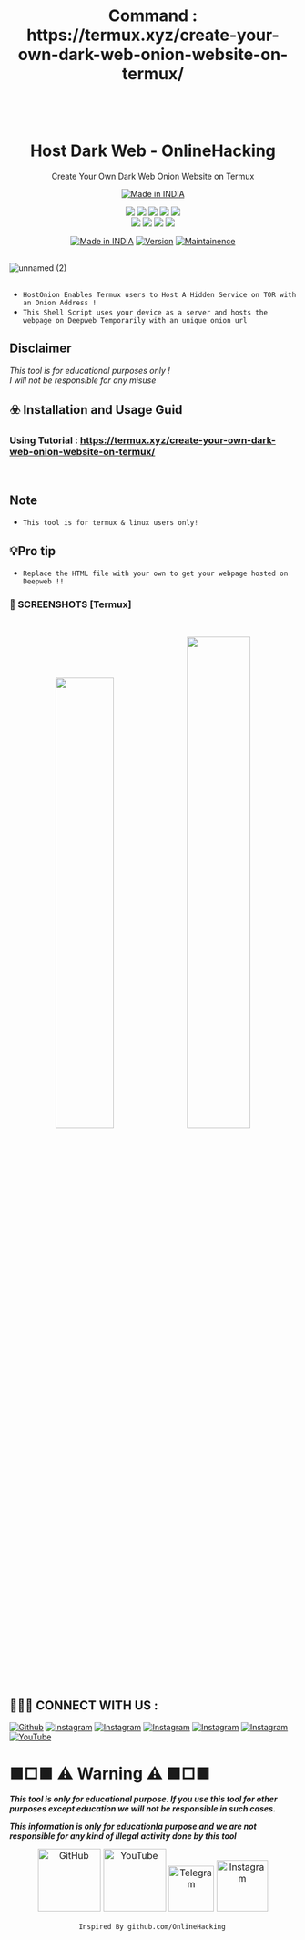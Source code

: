 <h1 align="center">
<p> Command : https://termux.xyz/create-your-own-dark-web-onion-website-on-termux/
      </p>
     <br>

</h1>

<h1 align="center">Host Dark Web - OnlineHacking</h1>
<p align="center">
  Create Your Own Dark Web Onion Website on Termux
</p>
<p align="center">
<a href="https://termux.xyz/create-your-own-dark-web-onion-website-on-termux/"><img title="Made in INDIA" src="https://img.shields.io/badge/MADE%20IN-INDIA-SCRIPT?colorA=%23ff8100&colorB=%23017e40&colorC=%23ff0000&style=for-the-badge"></a>
</p>

</p>


<p align="center">
    <img src="https://img.shields.io/badge/Version-1.2-blue?style=for-the-badge&color=blue">
     <img src="https://img.shields.io/github/stars/OnlineHacKing/HostDarkWeb?style=for-the-badge&color=magenta">
  <img src="https://img.shields.io/github/forks/OnlineHacKing/HostDarkWeb?color=cyan&style=for-the-badge&color=purple">
  <img src="https://img.shields.io/github/issues/OnlineHacKing/HostDarkWeb?color=red&style=for-the-badge">
    <img src="https://img.shields.io/github/license/OnlineHacKing/HostDarkWeb?style=for-the-badge&color=blue">
<br>
    <img src="https://img.shields.io/badge/Author-SUMAN-green?style=flat-square">
    <img src="https://img.shields.io/badge/Open%20Source-No-orange?style=flat-square">
    <img src="https://img.shields.io/badge/Maintained-Yes-cyan?style=flat-square">
    <img src="https://img.shields.io/badge/Written%20In-Shell-blue?style=flat-square">
</p>

<p align="center">
<a href="https://termux.xyz/hack-install-free-fire-phishing-tool-with-termux/"><img title="Made in INDIA" src="https://img.shields.io/badge/Tool-HostDarkWeb-green.svg"></a>
<a href="https://termux.xyz/hack-install-free-fire-phishing-tool-with-termux/"><img title="Version" src="https://img.shields.io/badge/Version-1.2-green.svg?style=flat-square"></a>
<a href="https://termux.xyz/hack-install-free-fire-phishing-tool-with-termux/"><img title="Maintainence" src="https://img.shields.io/badge/Admin-SUMAN-green.svg"></a>
</p>

##

<p align="center">

![unnamed (2)](https://raw.githubusercontent.com/OnlineHacKing/HostDarkWeb/main/OnlineHacking/HostDarkWeb.webp)

</p>


##

* `HostOnion Enables Termux users to Host A Hidden Service on TOR with an Onion Address !`
* `This Shell Script uses your device as a server and hosts the webpage on Deepweb Temporarily with an unique onion url`

## Disclaimer
*This tool is for educational purposes only !*<br />
*I will not be responsible for any misuse*

## ☣️ Installation and Usage Guid

### Using Tutorial : https://termux.xyz/create-your-own-dark-web-onion-website-on-termux/
<p><br /></p>

## Note
* `This tool is for termux & linux users only!`


## 💡Pro tip 
* `Replace the HTML file with your own to get your webpage hosted on Deepweb !!`



### 📸 SCREENSHOTS [Termux]

<br>
<p align="center">
<p align="center">
<img width="45%" src="https://github.com/OnlineHacKing/HostDarkWeb/raw/main/OnlineHacking/Create%20Your%20Own%20Dark%20Web%20Onion%20Website%20on%20Termux%20(1).webp"/>
<img width="47%" src="https://github.com/OnlineHacKing/HostDarkWeb/blob/main/OnlineHacking/Create%20Your%20Own%20Dark%20Web%20Onion%20Website%20on%20Termux%20(2).webp?raw=true"/>
</p>




## 👨🏻‍💻 CONNECT WITH US :


<a href="https://github.com/OnlineHacKing"><img title="Github" src="https://img.shields.io/badge/Online-hacking-brightgreen?style=for-the-badge&logo=github"></a>
[![Instagram](https://img.shields.io/badge/INSTAGRAM-FOLLOW-red?style=for-the-badge&logo=instagram)](https://www.instagram.com/suman333mondal/)
[![Instagram](https://img.shields.io/badge/WEBSITE-VISIT-yellow?style=for-the-badge&logo=blogger)](https://www.termux.xyz)
[![Instagram](https://img.shields.io/badge/LINKEDIN-CONNECT-red?style=for-the-badge&logo=linkedin)](https://www.linkedin.com/in/sumam333mondal/)
[![Instagram](https://img.shields.io/badge/FACEBOOK-LIKE-red?style=for-the-badge&logo=facebook)](https://fb.com/onlinehacking)
[![Instagram](https://img.shields.io/badge/TELEGRAM-CHANNEL-red?style=for-the-badge&logo=telegram)](https://telegram.dog/OnlineHacking)
<a href="https://www.youtube.com/@onlinehacking"><img title="YouTube" src="https://img.shields.io/badge/YouTube-Online Hacking-red?style=for-the-badge&logo=Youtube"></a>


# ■□■ ⚠ Warning ⚠ ■□■

***This tool is only for educational purpose. If you use this tool for other purposes except education we will not be responsible in such cases.***

***This information is only for educationla purpose and we are not responsible for any kind of illegal activity done by this tool***


<p style="box-sizing: border-box; color: #24292e; font-family: -apple-system, BlinkMacSystemFont, &quot;Segoe UI&quot;, Helvetica, Arial, sans-serif, &quot;Apple Color Emoji&quot;, &quot;Segoe UI Emoji&quot;; font-size: 16px; margin-bottom: 16px; margin-top: 0px; text-align: center;"><a href="https://github.com/OnlineHacking/" style="background-color: initial; box-sizing: border-box; text-decoration-line: none;"><img alt="GitHub" height="110" src="https://user-images.githubusercontent.com/64035221/96459220-834c7e00-123f-11eb-8417-534058a7ba62.png" style="background-color: var(--color-bg-primary); border-style: none; box-sizing: initial; max-width: 100%;" width="110" />&nbsp;</a><a href="https://www.youtube.com/channel/UC8pmZJAlagdZ7bb0TBlogYw" rel="nofollow" style="background-color: initial; box-sizing: border-box; text-decoration-line: none;"><img alt="YouTube" height="110" src="https://user-images.githubusercontent.com/64035221/96456596-4f238e00-123c-11eb-821e-85e9aaa3faec.png" style="background-color: var(--color-bg-primary); border-style: none; box-sizing: initial; max-width: 100%;" width="110" />&nbsp;</a><a href="https://telegram.dog/OnlineHacking" rel="nofollow" style="background-color: initial; box-sizing: border-box; text-decoration-line: none;"><img alt="Telegram" height="80" src="https://user-images.githubusercontent.com/64035221/96461243-c576bf00-1241-11eb-8fdf-139b4859bfb0.png" style="background-color: var(--color-bg-primary); border-style: none; box-sizing: initial; max-width: 100%;" width="80" />&nbsp;</a><a href="https://www.instagram.com/suman333mondal/" rel="nofollow" style="background-color: initial; box-sizing: border-box; text-decoration-line: none;"><img alt="Instagram" height="90" src="https://user-images.githubusercontent.com/64035221/96461629-3d44e980-1242-11eb-8691-46dd14355085.png" style="background-color: var(--color-bg-primary); border-style: none; box-sizing: initial; max-width: 100%;" width="90" /></a></p>



                     Inspired By github.com/OnlineHacking

